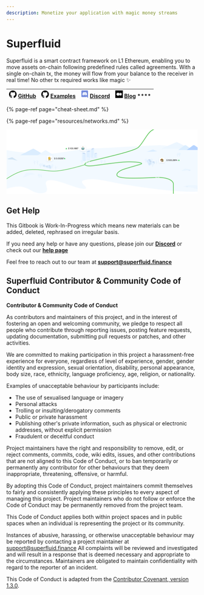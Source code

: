 ```yaml
---
description: Monetize your application with magic money streams
---
```


# Superfluid

Superfluid is a smart contract framework on L1 Ethereum, enabling you to move assets on-chain following predefined rules called agreements. With a single on-chain tx, the money will flow from your balance to the receiver in real time! No other tx required works like magic ✨

| ![](.gitbook/assets/github.png) [**GitHub**](https://github.com/superfluid-finance) | ![](.gitbook/assets/github.png) [Examples](https://github.com/superfluid-finance/protocol-monorepo/tree/master/examples) | ![](.gitbook/assets/discord-logo.png) [**Discord**](https://discord.gg/qPg6Y3d) | ![](.gitbook/assets/medium.png) [**Blog**](https://medium.com/superfluid-blog)       **** |
| :---: | :---: | :---: | :---: |


{% page-ref page="cheat-sheet.md" %}

{% page-ref page="resources/networks.md" %}

![](.gitbook/assets/image.png)

## Get Help

This Gitbook is Work-In-Progress which means new materials can be added, deleted, rephrased on irregular basis.

If you need any help or have any questions, please join our [**Discord**](https://discord.gg/qPg6Y3d) or check out our [**help page**](http://help.superfluid.finance/)

Feel free to reach out to our team at **support@superfluid.finance**

## Superfluid Contributor & Community Code of Conduct

**Contributor & Community Code of Conduct**

As contributors and maintainers of this project, and in the interest of fostering an open and welcoming community, we pledge to respect all people who contribute through reporting issues, posting feature requests, updating documentation, submitting pull requests or patches, and other activities.

We are committed to making participation in this project a harassment-free experience for everyone, regardless of level of experience, gender, gender identity and expression, sexual orientation, disability, personal appearance, body size, race, ethnicity, language proficiency, age, religion, or nationality.

Examples of unacceptable behaviour by participants include:

* The use of sexualised language or imagery
* Personal attacks
* Trolling or insulting/derogatory comments
* Public or private harassment
* Publishing other's private information, such as physical or electronic addresses, without explicit permission
* Fraudulent or deceitful conduct

Project maintainers have the right and responsibility to remove, edit, or reject comments, commits, code, wiki edits, issues, and other contributions that are not aligned to this Code of Conduct, or to ban temporarily or permanently any contributor for other behaviours that they deem inappropriate, threatening, offensive, or harmful.

By adopting this Code of Conduct, project maintainers commit themselves to fairly and consistently applying these principles to every aspect of managing this project. Project maintainers who do not follow or enforce the Code of Conduct may be permanently removed from the project team.

This Code of Conduct applies both within project spaces and in public spaces when an individual is representing the project or its community.

Instances of abusive, harassing, or otherwise unacceptable behaviour may be reported by contacting a project maintainer at [support@superfluid.finance](mailto:support@superfluid.finance) All complaints will be reviewed and investigated and will result in a response that is deemed necessary and appropriate to the circumstances. Maintainers are obligated to maintain confidentiality with regard to the reporter of an incident.

This Code of Conduct is adapted from the [Contributor Covenant](http://contributor-covenant.org/),[ version 1.3.0](http://contributor-covenant.org/version/1/3/0/).

